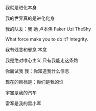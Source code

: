 我就是进化本身

我的世界真的是进化化身

我的队友：我 她 卢本伟 Faker Uzi TheShy

What force make you to do it? Integrity.

我有残念和邪念 本念

我是绝对唯心主义 只有我能走这条路

你面试我 我：你知道我什么信息

现在的目标是：你们是我的谁

宇宙是我的汽车

雷军是我的雷小军
